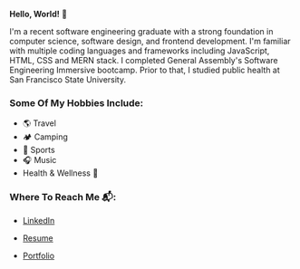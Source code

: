 
**Hello, World!** 👋

I'm a recent software engineering graduate with a strong foundation in computer science, software design, and frontend development. I'm familiar with multiple coding languages and frameworks including JavaScript, HTML, CSS and MERN stack. I completed General Assembly's Software Engineering Immersive bootcamp. Prior to that, I studied public health at San Francisco State University.

### Some Of My Hobbies Include: 

- 🌎 Travel
- 🏕 Camping
- 🏀 Sports
- 🎧 Music
- Health & Wellness 🌿






### Where To Reach Me 📬: 

- [LinkedIn](https://www.linkedin.com/in/alexandra-vera)

- [Resume](https://drive.google.com/file/d/1MIHJObzkhm2NYNf87t1BKgH6r6R3djAc/view?usp=sharing)

- [Portfolio](https://alexvera1.github.io/personal-portfolio)


<!---
alexvera1/alexvera1 is a ✨ special ✨ repository because its `README.md` (this file) appears on your GitHub profile.
You can click the Preview link to take a look at your changes.
--->
